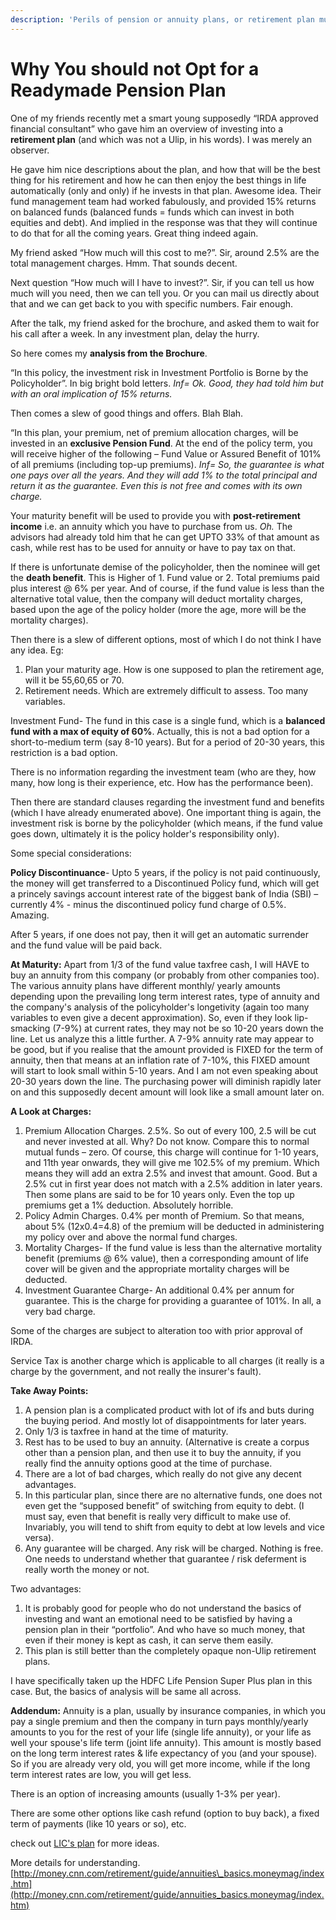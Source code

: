 ```yaml
---
description: 'Perils of pension or annuity plans, or retirement plan mutual funds.'
---
```


# Why You should not Opt for a Readymade Pension Plan

One of my friends recently met a smart young supposedly “IRDA approved financial consultant” who gave him an overview of investing into a **retirement plan** \(and which was not a Ulip, in his words\). I was merely an observer.

He gave him nice descriptions about the plan, and how that will be the best thing for his retirement and how he can then enjoy the best things in life automatically \(only and only\) if he invests in that plan. Awesome idea. Their fund management team had worked fabulously, and provided 15% returns on balanced funds \(balanced funds = funds which can invest in both equities and debt\). And implied in the response was that they will continue to do that for all the coming years. Great thing indeed again.

My friend asked “How much will this cost to me?”. Sir, around 2.5% are the total management charges. Hmm. That sounds decent.

Next question “How much will I have to invest?”. Sir, if you can tell us how much will you need, then we can tell you. Or you can mail us directly about that and we can get back to you with specific numbers. Fair enough.

After the talk, my friend asked for the brochure, and asked them to wait for his call after a week. In any investment plan, delay the hurry.

So here comes my **analysis from the Brochure**.

“In this policy, the investment risk in Investment Portfolio is Borne by the Policyholder”. In big bright bold letters. _Inf= Ok. Good, they had told him but with an oral implication of 15% returns._

Then comes a slew of good things and offers. Blah Blah.

“In this plan, your premium, net of premium allocation charges, will be invested in an **exclusive Pension Fund**. At the end of the policy term, you will receive higher of the following – Fund Value or Assured Benefit of 101% of all premiums \(including top-up premiums\). _Inf= So, the guarantee is what one pays over all the years. And they will add 1% to the total principal and return it as the guarantee. Even this is not free and comes with its own charge._

Your maturity benefit will be used to provide you with **post-retirement income** i.e. an annuity which you have to purchase from us. _Oh._ The advisors had already told him that he can get UPTO 33% of that amount as cash, while rest has to be used for annuity or have to pay tax on that.

If there is unfortunate demise of the policyholder, then the nominee will get the **death benefit**. This is Higher of 1. Fund value or 2. Total premiums paid plus interest @ 6% per year. And of course, if the fund value is less than the alternative total value, then the company will deduct mortality charges, based upon the age of the policy holder \(more the age, more will be the mortality charges\).

Then there is a slew of different options, most of which I do not think I have any idea. Eg:

1. Plan your maturity age. How is one supposed to plan the retirement age, will it be 55,60,65 or 70.
2. Retirement needs. Which are extremely difficult to assess. Too many variables.

Investment Fund- The fund in this case is a single fund, which is a **balanced fund with a max of equity of 60%**. Actually, this is not a bad option for a short-to-medium term \(say 8-10 years\). But for a period of 20-30 years, this restriction is a bad option.

There is no information regarding the investment team \(who are they, how many, how long is their experience, etc. How has the performance been\).

Then there are standard clauses regarding the investment fund and benefits \(which I have already enumerated above\). One important thing is again, the investment risk is borne by the policyholder \(which means, if the fund value goes down, ultimately it is the policy holder's responsibility only\).

Some special considerations:

**Policy Discontinuance**- Upto 5 years, if the policy is not paid continuously, the money will get transferred to a Discontinued Policy fund, which will get a princely savings account interest rate of the biggest bank of India \(SBI\) – currently 4% - minus the discontinued policy fund charge of 0.5%. Amazing.

After 5 years, if one does not pay, then it will get an automatic surrender and the fund value will be paid back.

**At Maturity:** Apart from 1/3 of the fund value taxfree cash, I will HAVE to buy an annuity from this company \(or probably from other companies too\). The various annuity plans have different monthly/ yearly amounts depending upon the prevailing long term interest rates, type of annuity and the company's analysis of the policyholder's longetivity \(again too many variables to even give a decent approximation\). So, even if they look lip-smacking \(7-9%\) at current rates, they may not be so 10-20 years down the line. Let us analyze this a little further. A 7-9% annuity rate may appear to be good, but if you realise that the amount provided is FIXED for the term of annuity, then that means at an inflation rate of 7-10%, this FIXED amount will start to look small within 5-10 years. And I am not even speaking about 20-30 years down the line. The purchasing power will diminish rapidly later on and this supposedly decent amount will look like a small amount later on.

**A Look at Charges:**

1. Premium Allocation Charges. 2.5%. So out of every 100, 2.5 will be cut and never invested at all. Why? Do not know. Compare this to normal mutual funds – zero. Of course, this charge will continue for 1-10 years, and 11th year onwards, they will give me 102.5% of my premium. Which means they will add an extra 2.5% and invest that amount. Good. But a 2.5% cut in first year does not match with a 2.5% addition in later years. Then some plans are said to be for 10 years only. Even the top up premiums get a 1% deduction. Absolutely horrible.
2. Policy Admin Charges. 0.4% per month of Premium. So that means, about 5% \(12x0.4=4.8\) of the premium will be deducted in administering my policy over and above the normal fund charges.
3. Mortality Charges- If the fund value is less than the alternative mortality benefit \(premiums @ 6% value\), then a corresponding amount of life cover will be given and the appropriate mortality charges will be deducted. 
4. Investment Guarantee Charge- An additional 0.4% per annum for guarantee. This is the charge for providing a guarantee of 101%. In all, a very bad charge. 

Some of the charges are subject to alteration too with prior approval of IRDA.

Service Tax is another charge which is applicable to all charges \(it really is a charge by the government, and not really the insurer's fault\).

**Take Away Points:**

1. A pension plan is a complicated product with lot of ifs and buts during the buying period. And mostly lot of disappointments for later years.
2. Only 1/3 is taxfree in hand at the time of maturity. 
3. Rest has to be used to buy an annuity. \(Alternative is create a corpus other than a pension plan, and then use it to buy the annuity, if you really find the annuity options good at the time of purchase.
4. There are a lot of bad charges, which really do not give any decent advantages.
5. In this particular plan, since there are no alternative funds, one does not even get the “supposed benefit” of switching from equity to debt. \(I must say, even that benefit is really very difficult to make use of. Invariably, you will tend to shift from equity to debt at low levels and vice versa\). 
6. Any guarantee will be charged. Any risk will be charged. Nothing is free. One needs to understand whether that guarantee / risk deferment is really worth the money or not.

Two advantages:

1. It is probably good for people who do not understand the basics of investing and want an emotional need to be satisfied by having a pension plan in their “portfolio”. And who have so much money, that even if their money is kept as cash, it can serve them easily.
2. This plan is still better than the completely opaque non-Ulip retirement plans.

I have specifically taken up the HDFC Life Pension Super Plus plan in this case. But, the basics of analysis will be same all across.

**Addendum:** Annuity is a plan, usually by insurance companies, in which you pay a single premium and then the company in turn pays monthly/yearly amounts to you for the rest of your life \(single life annuity\), or your life as well your spouse's life term \(joint life annuity\). This amount is mostly based on the long term interest rates & life expectancy of you \(and your spouse\). So if you are already very old, you will get more income, while if the long term interest rates are low, you will get less.

There is an option of increasing amounts \(usually 1-3% per year\).

There are some other options like cash refund \(option to buy back\), a fixed term of payments \(like 10 years or so\), etc.

check out [LIC's plan](http://www.licindia.in/jeevan_akshay_plan_009_features.htm) for more ideas.

More details for understanding. [http://money.cnn.com/retirement/guide/annuities\_basics.moneymag/index.htm](http://money.cnn.com/retirement/guide/annuities_basics.moneymag/index.htm)

